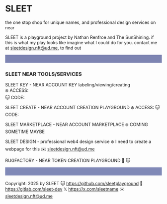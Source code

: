 # SLEET
the one stop shop for unique names, and professional design services on near

SLEET is a playground project by Nathan Renfroe and The SunShining.
if this is what my play looks like imagine what I could do for you.
contact me at sleetdesign.nft@ud.me, to find out


![](../src/sleet_banner_100px_7d84b2.svg)

### SLEET NEAR TOOLS/SERVICES

SLEET KEY - NEAR ACCOUNT KEY labeling/viewing/creating
<br/>
❄️ ACCESS:
<br/>
🐱 CODE:

SLEET CREATE - NEAR ACCOUNT CREATION PLAYGROUND
❄️ ACCESS:
🐱 CODE:

SLEET MARKETPLACE - NEAR ACCOUNT MARKETPLACE
❄️ COMING SOMETIME MAYBE

SLEET DESIGN - professional web4 design service
❄️ I need to create a webpage for this
✉️  sleetdesign.nft@ud.me


RUGFACTORY - NEAR TOKEN CREATION PLAYGROUND
🏉
🐱



![](../src/sleet_banner_100px_8089b7.svg)

Copyright: 2025 by SLEET
🐱 https://github.com/sleetplayground
🦊 https://gitlab.com/sleet-dev
𝕏 https://x.com/sleetname
✉️ sleetdesign.nft@ud.me